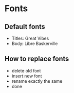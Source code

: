# Fonts

## Default fonts
* Titles: Great Vibes
* Body: Libre Baskerville

## How to replace fonts
* delete old font
* insert new font
* rename exactly the same
* done